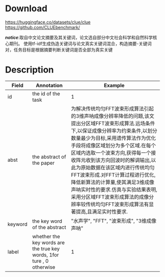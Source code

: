 # Download
https://huggingface.co/datasets/clue/clue<br>
https://github.com/CLUEbenchmark/

***notice***:取自中文论文摘要及其关键词，论文选自部分中文社会科学和自然科学核心期刊。 使用tf-idf生成伪造关键词与论文真实关键词混合，构造摘要-关键词对，任务目标是根据摘要判断关键词是否全部为真实关键

# Description
| Field   | Annotation                                                            | Example                                                                                                                                                                                                                                                                        |
| ------- | --------------------------------------------------------------------- | ------------------------------------------------------------------------------------------------------------------------------------------------------------------------------------------------------------------------------------------------------------------------------ |
| id      | the id of the task                                                    | 1                                                                                                                                                                                                                                                                              |
| abst    | the abstract of the paper                                             | 为解决传统均匀FFT波束形成算法引起的3维声呐成像分辨率降低的问题,该文提出分区域FFT波束形成算法.远场条件下,以保证成像分辨率为约束条件,以划分数量最少为目标,采用遗传算法作为优化手段将成像区域划分为多个区域.在每个区域内选取一个波束方向,获得每一个接收阵元收到该方向回波时的解调输出,以此为原始数据在该区域内进行传统均匀FFT波束形成.对FFT计算过程进行优化,降低新算法的计算量,使其满足3维成像声呐实时性的要求.仿真与实验结果表明,采用分区域FFT波束形成算法的成像分辨率较传统均匀FFT波束形成算法有显著提高,且满足实时性要求. |
| keyword | the key word of the abstract                                          | "水声学", "FFT", "波束形成", "3维成像声呐"                                                                                                                                                                                                                                                 |
| label   | whether the key words are the true key words, 1for ture , 0 otherwise | 1                                                                                                                                                                                                                                                                              |
